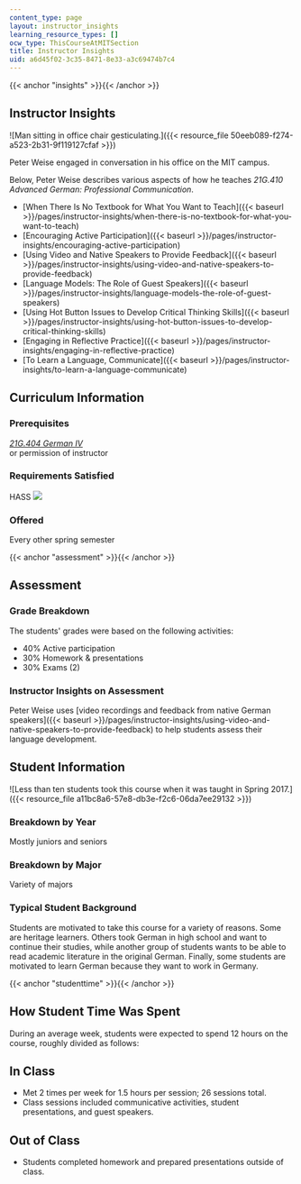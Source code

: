 ```yaml
---
content_type: page
layout: instructor_insights
learning_resource_types: []
ocw_type: ThisCourseAtMITSection
title: Instructor Insights
uid: a6d45f02-3c35-8471-8e33-a3c69474b7c4
---
```


{{< anchor "insights" >}}{{< /anchor >}}

Instructor Insights
-------------------

![Man sitting in office chair gesticulating.]({{< resource_file 50eeb089-f274-a523-2b31-9f119127cfaf >}})

Peter Weise engaged in conversation in his office on the MIT campus.

Below, Peter Weise describes various aspects of how he teaches _21G.410 Advanced German: Professional Communication_.

*   [When There Is No Textbook for What You Want to Teach]({{< baseurl >}}/pages/instructor-insights/when-there-is-no-textbook-for-what-you-want-to-teach)
*   [Encouraging Active Participation]({{< baseurl >}}/pages/instructor-insights/encouraging-active-participation)
*   [Using Video and Native Speakers to Provide Feedback]({{< baseurl >}}/pages/instructor-insights/using-video-and-native-speakers-to-provide-feedback)
*   [Language Models: The Role of Guest Speakers]({{< baseurl >}}/pages/instructor-insights/language-models-the-role-of-guest-speakers)
*   [Using Hot Button Issues to Develop Critical Thinking Skills]({{< baseurl >}}/pages/instructor-insights/using-hot-button-issues-to-develop-critical-thinking-skills)
*   [Engaging in Reflective Practice]({{< baseurl >}}/pages/instructor-insights/engaging-in-reflective-practice)
*   [To Learn a Language, Communicate]({{< baseurl >}}/pages/instructor-insights/to-learn-a-language-communicate)

Curriculum Information
----------------------

### Prerequisites

_[21G.404 German IV](/courses/21g-404-german-iv-spring-2005/)_  
or permission of instructor

### Requirements Satisfied

HASS ![](/images/educator/icon-question-hass.png)

### Offered

Every other spring semester

{{< anchor "assessment" >}}{{< /anchor >}}

Assessment
----------

### Grade Breakdown

The students' grades were based on the following activities:

- 40% Active participation
- 30% Homework & presentations
- 30% Exams (2)

### Instructor Insights on Assessment

Peter Weise uses [video recordings and feedback from native German speakers]({{< baseurl >}}/pages/instructor-insights/using-video-and-native-speakers-to-provide-feedback) to help students assess their language development.

Student Information
-------------------

![Less than ten students took this course when it was taught in Spring 2017.]({{< resource_file a11bc8a6-57e8-db3e-f2c6-06da7ee29132 >}})

### Breakdown by Year

Mostly juniors and seniors

### Breakdown by Major

Variety of majors

### Typical Student Background

Students are motivated to take this course for a variety of reasons. Some are heritage learners. Others took German in high school and want to continue their studies, while another group of students wants to be able to read academic literature in the original German. Finally, some students are motivated to learn German because they want to work in Germany.

{{< anchor "studenttime" >}}{{< /anchor >}}

How Student Time Was Spent
--------------------------

During an average week, students were expected to spend 12 hours on the course, roughly divided as follows:

In Class
--------

*   Met 2 times per week for 1.5 hours per session; 26 sessions total.
*   Class sessions included communicative activities, student presentations, and guest speakers.

Out of Class
------------

*   Students completed homework and prepared presentations outside of class.